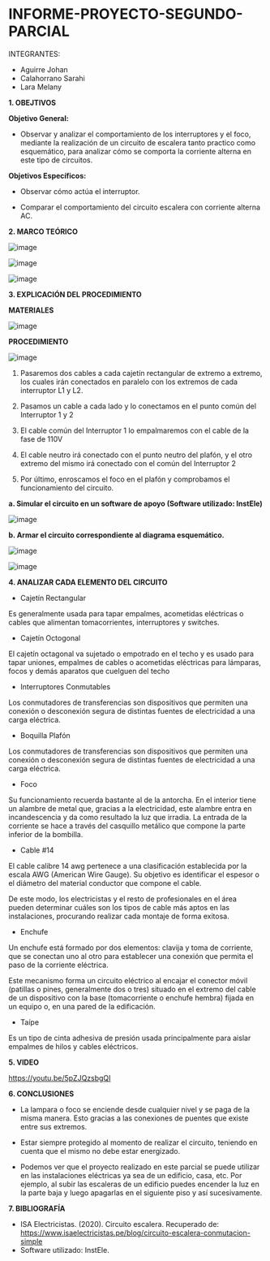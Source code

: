 # INFORME-PROYECTO-SEGUNDO-PARCIAL

INTEGRANTES:

* Aguirre Johan 
* Calahorrano Sarahi 
* Lara Melany


**1. OBEJTIVOS**

  **Objetivo General:**
  
  - Observar y analizar el comportamiento de los interruptores y el foco, mediante la realización de un circuito de escalera tanto practico como esquemático, para analizar cómo se comporta la corriente alterna en este tipo de circuitos. 

  **Objetivos Específicos:**
  
- Observar cómo actúa el interruptor.

- Comparar el comportamiento del circuito escalera con corriente alterna AC. 

**2. MARCO TEÓRICO**

![image](https://user-images.githubusercontent.com/105020538/212789804-ef06b7d6-1bc6-4339-a543-dbf79fbd15c4.png)

![image](https://user-images.githubusercontent.com/105020538/212789833-b8b6f176-6f22-4068-bd2e-84457b46afdd.png)

![image](https://user-images.githubusercontent.com/105020538/212789927-0dfaff03-b46c-42cd-bf70-298c2145799d.png)

**3.	EXPLICACIÓN DEL PROCEDIMIENTO**

**MATERIALES**

![image](https://user-images.githubusercontent.com/105020538/212789593-fab07b50-7ba5-4509-b9ee-eac17ef188ba.png)

**PROCEDIMIENTO**

![image](https://user-images.githubusercontent.com/105020538/212789618-a9badfac-a39d-4917-82fe-f4aa822fa3c4.png)

1. Pasaremos dos cables a cada cajetín rectangular de extremo a extremo, los cuales irán conectados en paralelo con los extremos de cada interruptor L1 y L2. 

2. Pasamos un cable a cada lado y lo conectamos en el punto común del Interruptor 1 y 2 

3. El cable común del Interruptor 1 lo empalmaremos con el cable de la fase de 110V 

4. El cable neutro irá conectado con el punto neutro del plafón, y el otro extremo del mismo irá conectado con el común del Interruptor 2 

5. Por último, enroscamos el foco en el plafón y comprobamos el funcionamiento del circuito. 

**a. Simular el circuito en un software de apoyo (Software utilizado: InstEle)**

![image](https://user-images.githubusercontent.com/105020538/212789696-98220003-66d8-4b46-b6be-a703f65746fe.png)

**b. Armar el circuito correspondiente al diagrama esquemático.**

![image](https://user-images.githubusercontent.com/105020538/212789731-b825823c-73c5-48f9-871b-2bddaefbafa5.png)

![image](https://user-images.githubusercontent.com/105020538/212789744-65487f1c-6050-460b-802b-67d2233021c3.png)

**4. ANALIZAR CADA ELEMENTO DEL CIRCUITO**

- Cajetín Rectangular 

Es generalmente usada para tapar empalmes, acometidas eléctricas o cables que alimentan tomacorrientes, interruptores y switches. 

- Cajetín Octogonal 

El cajetín octagonal va sujetado o empotrado en el techo y es usado para tapar uniones, empalmes de cables o acometidas eléctricas para lámparas, focos y demás aparatos que cuelguen del techo 

- Interruptores Conmutables 

Los conmutadores de transferencias son dispositivos que permiten una conexión o desconexión segura de distintas fuentes de electricidad a una carga eléctrica. 

- Boquilla Plafón 

Los conmutadores de transferencias son dispositivos que permiten una conexión o desconexión segura de distintas fuentes de electricidad a una carga eléctrica. 

- Foco 

Su funcionamiento recuerda bastante al de la antorcha. En el interior tiene un alambre de metal que, gracias a la electricidad, este alambre entra en incandescencia y da como resultado la luz que irradia. La entrada de la corriente se hace a través del casquillo metálico que compone la parte inferior de la bombilla. 

- Cable #14 

El cable calibre 14 awg pertenece a una clasificación establecida por la escala AWG (American Wire Gauge). Su objetivo es identificar el espesor o el diámetro del material conductor que compone el cable. 

De este modo, los electricistas y el resto de profesionales en el área pueden determinar cuáles son los tipos de cable más aptos en las instalaciones, procurando realizar cada montaje de forma exitosa. 

- Enchufe 

Un enchufe está formado por dos elementos: clavija y toma de corriente, que se conectan uno al otro para establecer una conexión que permita el paso de la corriente eléctrica. 

Este mecanismo forma un circuito eléctrico al encajar el conector móvil (patillas o pines,  generalmente dos o tres) situado en el extremo del cable de un dispositivo con la base (tomacorriente o enchufe hembra) fijada en un equipo o, en una pared de la edificación. 

- Taípe 

Es un tipo de cinta adhesiva de presión usada principalmente para aislar empalmes de hilos y cables eléctricos. 

**5. VIDEO**

https://youtu.be/5pZJQzsbgQI

**6. CONCLUSIONES** 
- La lampara o foco se enciende desde cualquier nivel y se paga de la misma manera. Esto gracias a las conexiones de puentes que existe entre sus extremos. 

- Estar siempre protegido al momento de realizar el circuito, teniendo en cuenta que el mismo no debe estar energizado.  

- Podemos ver que el proyecto realizado en este parcial se puede utilizar en las instalaciones eléctricas ya sea de un edificio, casa, etc. Por ejemplo, al subir las escaleras de un edificio puedes encender la luz en la parte baja y luego apagarlas en el siguiente piso y así sucesivamente. 

**7. BIBLIOGRAFÍA**

- ISA Electricistas. (2020). Circuito escalera. Recuperado de: https://www.isaelectricistas.pe/blog/circuito-escalera-conmutacion-simple  
- Software utilizado: InstEle.
